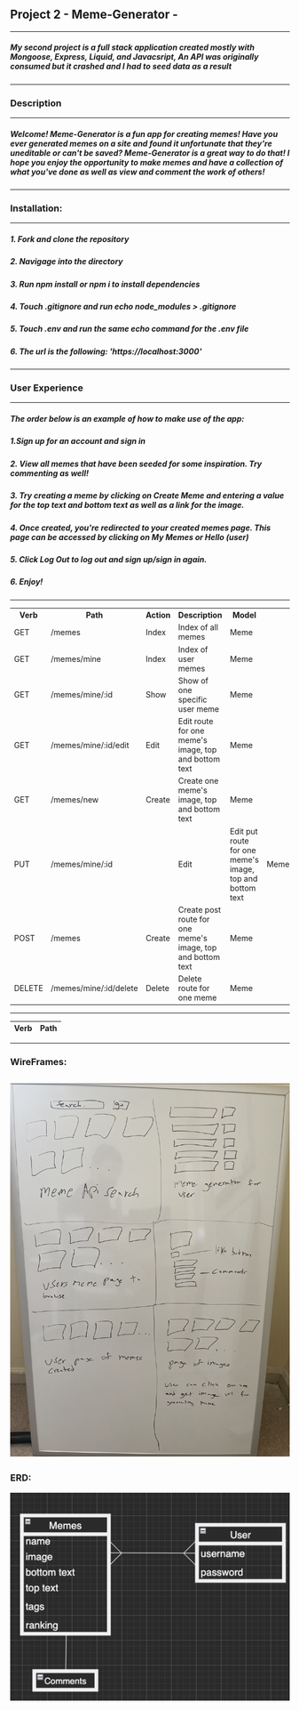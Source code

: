 ## Project 2 - Meme-Generator - 
---
##### My second project is a full stack application created mostly with Mongoose, Express, Liquid, and Javacsript, An API was originally consumed but it crashed and I had to seed data as a result
---
### Description
---
##### Welcome! Meme-Generator is a fun app for creating memes! Have you ever generated memes on a site and found it unfortunate that they're uneditable or can't be saved? Meme-Generator is a great way to do that! I hope you enjoy the opportunity to make memes and have a collection of what you've done as well as view and comment the work of others!
---
### Installation:
---
##### 1. Fork and clone the repository
##### 2. Navigage into the directory
##### 3. Run npm install or npm i to install dependencies
##### 4. Touch .gitignore and run echo node_modules > .gitignore
##### 5. Touch .env and run the same echo command for the .env file
##### 6. The url is the following: 'https://localhost:3000'
---
### User Experience
---
##### The order below is an example of how to make use of the app:

##### 1.Sign up for an account and sign in
##### 2. View all memes that have been seeded for some inspiration. Try commenting as well!
##### 3. Try creating a meme by clicking on Create Meme and entering a value for the top text and bottom text as well as a link for the image. 
##### 4. Once created, you're redirected to your created memes page. This page can be accessed by clicking on My Memes or Hello (user)
##### 5. Click Log Out to log out and sign up/sign in again.
##### 6. Enjoy!
---
<table>
  <tr>
    <th>Verb</th>
    <th>Path</th>
    <th>Action</th>
    <th>Description</th>
    <th>Model</th>
  </tr>
  <tr>
    <td>GET</td>
    <td>/memes</td>
    <td>Index</td>
    <td>Index of all memes</td>
    <td>Meme</td>
  </tr>
  <tr>
    <td>GET</td>
    <td>/memes/mine</td>
    <td>Index</td>
    <td>Index of user memes</td>
    <td>Meme</td>
  </tr>
  <tr>
    <td>GET</td>
    <td>/memes/mine/:id</td>
    <td>Show</td>
    <td>Show of one specific user meme</td>
    <td>Meme</td>
  </tr>
  <tr>
    <td>GET</td>
    <td>/memes/mine/:id/edit</td>
    <td>Edit</td>
    <td>Edit route for one meme's image, top and bottom text</td>
    <td>Meme</td>
  </tr>
  <tr>
    <td>GET</td>
    <td>/memes/new</td>
    <td>Create</td>
    <td>Create one meme's image, top and bottom text</td>
    <td>Meme</td>
  </tr>
  <tr>
    <td>PUT</td>
    <td>/memes/mine/:id<td>
    <td>Edit</td>
    <td>Edit put route for one meme's image, top and bottom text</td>
    <td>Meme</td>
  </tr>
  <tr>
    <td>POST</td>
    <td>/memes</td>
    <td>Create</td>
    <td>Create post route for one meme's image, top and bottom text</td>
    <td>Meme</td>
  </tr>
  <tr>
    <td>DELETE</td>
    <td>/memes/mine/:id/delete</td>
    <td>Delete</td>
    <td>Delete route for one meme</td>
    <td>Meme</td>
  </tr>
</table>

---
| Verb | Path |
| --- | ----------|

---
### WireFrames:
![project 2 wireframe](project2wireframe.png)
---
### ERD:
![alt text](erd.png)
